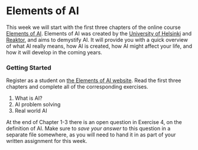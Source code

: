 # Elements of AI

This week we will start with the first three chapters of the online course [Elements of AI](https://www.elementsofai.com/).
Elements of AI was created by the [University of Helsinki](https://www.helsinki.fi/)
and [Reaktor](https://www.reaktor.com/), and aims to demystify AI. It will
provide you with a quick overview of what AI really means, how AI is created,
how AI might affect your life, and how it will develop in the coming years.

### Getting Started

Register as a student on [the Elements of AI
website](https://course.elementsofai.com/). Read the first three chapters and
complete all of the corresponding exercises.

1. What is AI?
2. AI problem solving
3. Real world AI

At the end of Chapter 1-3 there is an open question in Exercise 4, on the
definition of AI. Make sure to *save your answer* to this question in a
separate file somewhere, as you will need to hand it in as part of your written
assignment for this week.


